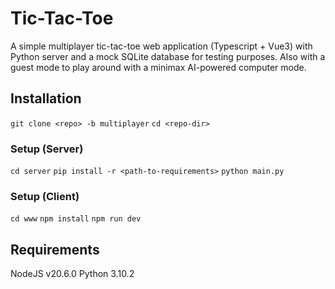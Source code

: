 # Tic-Tac-Toe 

A simple multiplayer tic-tac-toe web application (Typescript + Vue3) with Python server and a mock SQLite database for testing purposes. Also with a guest mode to play around with a minimax AI-powered computer mode.


## Installation
`git clone <repo> -b multiplayer`
`cd <repo-dir>`

### Setup (Server)
`cd server`
`pip install -r <path-to-requirements>`
`python main.py`

### Setup (Client)
`cd www`
`npm install`
`npm run dev`

## Requirements
NodeJS v20.6.0
Python 3.10.2